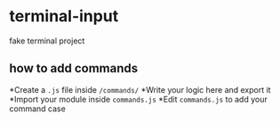# terminal-input
fake terminal project

## how to add commands

*Create a `.js` file inside `/commands/`
*Write your logic here and export it
*Import your module inside `commands.js`
*Edit `commands.js` to add your command case
